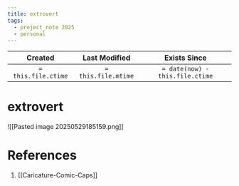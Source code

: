 ```yaml
---
title: extrovert
tags:
  - project_note 2025
  - personal
---
```

|     Created      |  Last Modified   |       Exists Since        |
|:----------------:|:----------------:|:----------------:|
| `= this.file.ctime` | `= this.file.mtime` | `= date(now) - this.file.ctime`|

# extrovert

![[Pasted image 20250529185159.png]]
# References
1. [[Caricature-Comic-Caps]]